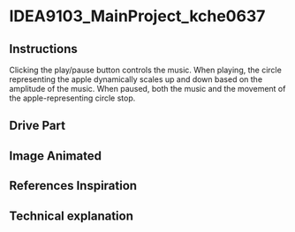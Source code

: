 # IDEA9103_MainProject_kche0637
## Instructions
Clicking the play/pause button controls the music. When playing, the circle representing the apple dynamically scales up and down based on the amplitude of the music. When paused, both the music and the movement of the apple-representing circle stop.
## Drive Part

## Image Animated

## References Inspiration

## Technical explanation
